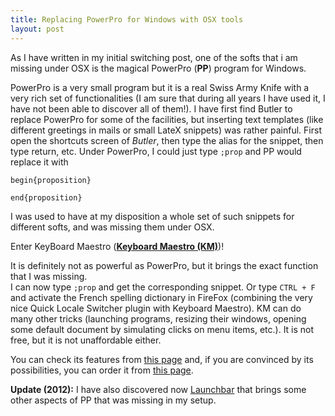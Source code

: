```yaml
---
title: Replacing PowerPro for Windows with OSX tools
layout: post
---
```

As I have written in my initial switching post, one of the softs that i am missing under OSX is the magical PowerPro (**PP**) program for Windows.

PowerPro is a very small program but it is a real Swiss Army Knife with a very rich set of functionalities (I am sure that during all years I have used it, I have not been able to discover all of them!). I have first find Butler to replace PowerPro for some of the facilities, but inserting text templates (like different greetings in mails or small LateX snippets) was rather painful.  First open the shortcuts screen of *Butler*, then type the alias for the snippet, then type return, etc. Under PowerPro, I could just type `;prop` and PP would replace it with 
  
    begin{proposition}   
    
    end{proposition}  
    
I was used to have at my disposition a whole set of such snippets for different softs, and was missing them under OSX.   

Enter KeyBoard Maestro (**[Keyboard Maestro (KM)](http://www.keyboardmaestro.com/ "Keyboard Maestro 5.3.2: Work Faster with Macros for Mac OS X")**)! 

It is definitely not as powerful as PowerPro, but it brings the exact function that I was missing.   
I can now type `;prop` and get the corresponding snippet. Or type `CTRL + F` and activate the French spelling dictionary in FireFox (combining the very nice Quick Locale Switcher plugin with Keyboard Maestro). KM can do many other tricks (launching programs, resizing their windows, opening some default document by simulating clicks on menu items, etc.). It is not free, but it is not unaffordable either.  

You can check its features from [this page][1] and, if you are convinced by its possibilities, you can order it from [this page][2].

**Update (2012):** I have also discovered now  [Launchbar](http://obdev.at/launchbar/ "LaunchBar 5") that brings some other aspects of PP that was missing in my setup.

 [1]: http://www.keyboardmaestro.com/documentation/4/features.html
 [2]: http://www.stairways.com/action/kmdiscount?REF3RME  